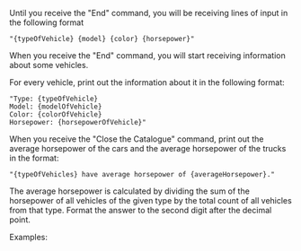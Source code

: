 Until you receive the "End" command, you will be receiving lines of input in the following format

    "{typeOfVehicle} {model} {color} {horsepower}"

When you receive the "End" command, you will start receiving information about some vehicles.

For every vehicle, print out the information about it in the following format:

    "Type: {typeOfVehicle}
    Model: {modelOfVehicle}
    Color: {colorOfVehicle}
    Horsepower: {horsepowerOfVehicle}"

When you receive the "Close the Catalogue" command, print out the average horsepower of the cars and the average horsepower of the trucks in the format:

    "{typeOfVehicles} have average horsepower of {averageHorsepower}."

The average horsepower is calculated by dividing the sum of the horsepower of all vehicles of the given type by the total count of all vehicles from that type. Format the answer to the second digit after the decimal point.

Examples:

